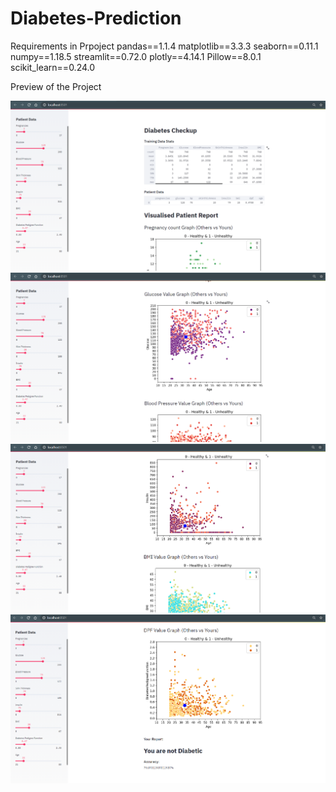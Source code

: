 # Diabetes-Prediction

Requirements in Prpoject
pandas==1.1.4
matplotlib==3.3.3
seaborn==0.11.1
numpy==1.18.5
streamlit==0.72.0
plotly==4.14.1
Pillow==8.0.1
scikit_learn==0.24.0

Preview of the Project

![](images/1.PNG)
![](images/2.PNG)
![](images/3.PNG)
![](images/4.PNG)
